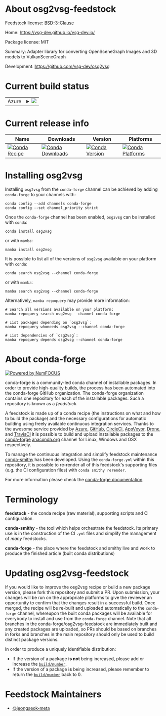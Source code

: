 About osg2vsg-feedstock
=======================

Feedstock license: [BSD-3-Clause](https://github.com/conda-forge/osg2vsg-feedstock/blob/main/LICENSE.txt)

Home: https://vsg-dev.github.io/vsg-dev.io/

Package license: MIT

Summary: Adapter library for converting OpenSceneGraph Images and 3D models to VulkanSceneGraph

Development: https://github.com/vsg-dev/osg2vsg

Current build status
====================


<table>
    
  <tr>
    <td>Azure</td>
    <td>
      <details>
        <summary>
          <a href="https://dev.azure.com/conda-forge/feedstock-builds/_build/latest?definitionId=24743&branchName=main">
            <img src="https://dev.azure.com/conda-forge/feedstock-builds/_apis/build/status/osg2vsg-feedstock?branchName=main">
          </a>
        </summary>
        <table>
          <thead><tr><th>Variant</th><th>Status</th></tr></thead>
          <tbody><tr>
              <td>linux_64</td>
              <td>
                <a href="https://dev.azure.com/conda-forge/feedstock-builds/_build/latest?definitionId=24743&branchName=main">
                  <img src="https://dev.azure.com/conda-forge/feedstock-builds/_apis/build/status/osg2vsg-feedstock?branchName=main&jobName=linux&configuration=linux%20linux_64_" alt="variant">
                </a>
              </td>
            </tr><tr>
              <td>osx_64</td>
              <td>
                <a href="https://dev.azure.com/conda-forge/feedstock-builds/_build/latest?definitionId=24743&branchName=main">
                  <img src="https://dev.azure.com/conda-forge/feedstock-builds/_apis/build/status/osg2vsg-feedstock?branchName=main&jobName=osx&configuration=osx%20osx_64_" alt="variant">
                </a>
              </td>
            </tr><tr>
              <td>win_64</td>
              <td>
                <a href="https://dev.azure.com/conda-forge/feedstock-builds/_build/latest?definitionId=24743&branchName=main">
                  <img src="https://dev.azure.com/conda-forge/feedstock-builds/_apis/build/status/osg2vsg-feedstock?branchName=main&jobName=win&configuration=win%20win_64_" alt="variant">
                </a>
              </td>
            </tr>
          </tbody>
        </table>
      </details>
    </td>
  </tr>
</table>

Current release info
====================

| Name | Downloads | Version | Platforms |
| --- | --- | --- | --- |
| [![Conda Recipe](https://img.shields.io/badge/recipe-osg2vsg-green.svg)](https://anaconda.org/conda-forge/osg2vsg) | [![Conda Downloads](https://img.shields.io/conda/dn/conda-forge/osg2vsg.svg)](https://anaconda.org/conda-forge/osg2vsg) | [![Conda Version](https://img.shields.io/conda/vn/conda-forge/osg2vsg.svg)](https://anaconda.org/conda-forge/osg2vsg) | [![Conda Platforms](https://img.shields.io/conda/pn/conda-forge/osg2vsg.svg)](https://anaconda.org/conda-forge/osg2vsg) |

Installing osg2vsg
==================

Installing `osg2vsg` from the `conda-forge` channel can be achieved by adding `conda-forge` to your channels with:

```
conda config --add channels conda-forge
conda config --set channel_priority strict
```

Once the `conda-forge` channel has been enabled, `osg2vsg` can be installed with `conda`:

```
conda install osg2vsg
```

or with `mamba`:

```
mamba install osg2vsg
```

It is possible to list all of the versions of `osg2vsg` available on your platform with `conda`:

```
conda search osg2vsg --channel conda-forge
```

or with `mamba`:

```
mamba search osg2vsg --channel conda-forge
```

Alternatively, `mamba repoquery` may provide more information:

```
# Search all versions available on your platform:
mamba repoquery search osg2vsg --channel conda-forge

# List packages depending on `osg2vsg`:
mamba repoquery whoneeds osg2vsg --channel conda-forge

# List dependencies of `osg2vsg`:
mamba repoquery depends osg2vsg --channel conda-forge
```


About conda-forge
=================

[![Powered by
NumFOCUS](https://img.shields.io/badge/powered%20by-NumFOCUS-orange.svg?style=flat&colorA=E1523D&colorB=007D8A)](https://numfocus.org)

conda-forge is a community-led conda channel of installable packages.
In order to provide high-quality builds, the process has been automated into the
conda-forge GitHub organization. The conda-forge organization contains one repository
for each of the installable packages. Such a repository is known as a *feedstock*.

A feedstock is made up of a conda recipe (the instructions on what and how to build
the package) and the necessary configurations for automatic building using freely
available continuous integration services. Thanks to the awesome service provided by
[Azure](https://azure.microsoft.com/en-us/services/devops/), [GitHub](https://github.com/),
[CircleCI](https://circleci.com/), [AppVeyor](https://www.appveyor.com/),
[Drone](https://cloud.drone.io/welcome), and [TravisCI](https://travis-ci.com/)
it is possible to build and upload installable packages to the
[conda-forge](https://anaconda.org/conda-forge) [anaconda.org](https://anaconda.org/)
channel for Linux, Windows and OSX respectively.

To manage the continuous integration and simplify feedstock maintenance
[conda-smithy](https://github.com/conda-forge/conda-smithy) has been developed.
Using the ``conda-forge.yml`` within this repository, it is possible to re-render all of
this feedstock's supporting files (e.g. the CI configuration files) with ``conda smithy rerender``.

For more information please check the [conda-forge documentation](https://conda-forge.org/docs/).

Terminology
===========

**feedstock** - the conda recipe (raw material), supporting scripts and CI configuration.

**conda-smithy** - the tool which helps orchestrate the feedstock.
                   Its primary use is in the construction of the CI ``.yml`` files
                   and simplify the management of *many* feedstocks.

**conda-forge** - the place where the feedstock and smithy live and work to
                  produce the finished article (built conda distributions)


Updating osg2vsg-feedstock
==========================

If you would like to improve the osg2vsg recipe or build a new
package version, please fork this repository and submit a PR. Upon submission,
your changes will be run on the appropriate platforms to give the reviewer an
opportunity to confirm that the changes result in a successful build. Once
merged, the recipe will be re-built and uploaded automatically to the
`conda-forge` channel, whereupon the built conda packages will be available for
everybody to install and use from the `conda-forge` channel.
Note that all branches in the conda-forge/osg2vsg-feedstock are
immediately built and any created packages are uploaded, so PRs should be based
on branches in forks and branches in the main repository should only be used to
build distinct package versions.

In order to produce a uniquely identifiable distribution:
 * If the version of a package **is not** being increased, please add or increase
   the [``build/number``](https://docs.conda.io/projects/conda-build/en/latest/resources/define-metadata.html#build-number-and-string).
 * If the version of a package **is** being increased, please remember to return
   the [``build/number``](https://docs.conda.io/projects/conda-build/en/latest/resources/define-metadata.html#build-number-and-string)
   back to 0.

Feedstock Maintainers
=====================

* [@jeongseok-meta](https://github.com/jeongseok-meta/)


